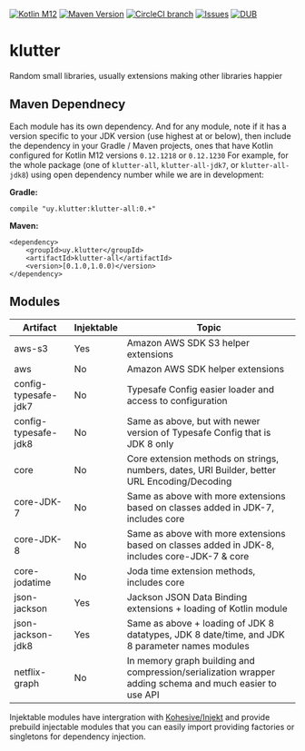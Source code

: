 [![Kotlin M12](https://img.shields.io/badge/Kotlin-M12%20%40%200.12.1230-blue.svg)](http://kotlinlang.org) [![Maven Version](https://img.shields.io/maven-central/v/uy.klutter/klutter-core.svg)](http://search.maven.org/#search%7Cga%7C1%7Cg%3A%22uy.klutter%22) [![CircleCI branch](https://img.shields.io/circleci/project/klutter/klutter/master.svg)](https://circleci.com/gh/klutter/klutter/tree/master) [![Issues](https://img.shields.io/github/issues/klutter/klutter.svg)](https://github.com/klutter/klutter/issues?q=is%3Aopen) [![DUB](https://img.shields.io/dub/l/vibe-d.svg)](https://github.com/klutter/klutter/blob/master/LICENSE) 

# klutter
Random small libraries, usually extensions making other libraries happier

## Maven Dependnecy

Each module has its own dependency.  And for any module, note if it has a version specific to your JDK version (use highest at or below), then include the dependency in your Gradle / Maven projects, ones that have Kotlin configured for Kotlin M12 versions `0.12.1218` or `0.12.1230`  For example, for the whole package (one of `klutter-all`, `klutter-all-jdk7`, or `klutter-all-jdk8`) using open dependency number while we are in development:

**Gradle:**
```
compile "uy.klutter:klutter-all:0.+"
```

**Maven:**
```
<dependency>
    <groupId>uy.klutter</groupId>
    <artifactId>klutter-all</artifactId>
    <version>[0.1.0,1.0.0)</version>
</dependency>
```

## Modules

|Artifact|Injektable|Topic|
|------|------|------|
|aws-s3|Yes|Amazon AWS SDK S3 helper extensions|
|aws|No|Amazon AWS SDK helper extensions|
|config-typesafe-jdk7|No|Typesafe Config easier loader and access to configuration|
|config-typesafe-jdk8|No|Same as above, but with newer version of Typesafe Config that is JDK 8 only|
|core|No|Core extension methods on strings, numbers, dates, URI Builder, better URL Encoding/Decoding|
|core-JDK-7|No|Same as above with more extensions based on classes added in JDK-7, includes core|
|core-JDK-8|No|Same as above with more extensions based on classes added in JDK-8, includes core-JDK-7 & core|
|core-jodatime|No|Joda time extension methods, includes core|
|json-jackson|Yes|Jackson JSON Data Binding extensions + loading of Kotlin module|
|json-jackson-jdk8|Yes|Same as above + loading of JDK 8 datatypes, JDK 8 date/time, and JDK 8 parameter names modules|
|netflix-graph|No|In memory graph building and compression/serialization wrapper adding schema and much easier to use API|

Injektable modules have intergration with [Kohesive/Injekt](http://github.com/kohesive/injekt) and provide prebuild injectable modules that you can easily import providing factories or singletons for dependency injection.
